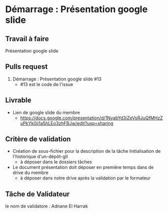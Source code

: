 # Démarrage : Présentation google slide

## Travail à faire
Présentation google slide

## Pulls request 

1. Démarrage : Présentation google slide #13
   - #13 est le code de l'issue


## Livrable 

- Lien de google slide du membre 
  - https://docs.google.com/presentation/d/1NyabYd3iZeVsRJuQfMHzZuPkYk0ji1a5hLEo3zhFBJw/edit?usp=sharing

## Critère de validation

- Création de sous-fichier pour la description de la tâche Initialisation de l'historique d'un-dépôt-git
  - à déposer dans le dossiers tâches
- Le document présentation doit déposer en première temps dans de drive du membre
  - à déposer dans notre drive après la validation par le formateur



## Tâche de Validateur 

le nom de validatore : Adnane El Harrak
